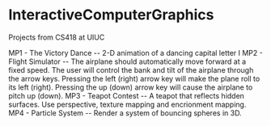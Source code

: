 # InteractiveComputerGraphics
Projects from CS418 at UIUC

MP1 - The Victory Dance -- 2-D animation of a dancing capital letter I
MP2 - Flight Simulator -- The airplane should automatically move forward at a fixed speed. The user will control the bank and tilt of the airplane 
through the arrow keys. Pressing the left (right) arrow key will make the plane roll to its left (right). Pressing the up (down) arrow key will cause 
the airplane to pitch up (down).
MP3 - Teapot Contest -- A teapot that reflects hidden surfaces. Use perspective, texture mapping and encrionment mapping.
MP4 - Particle System -- Render a system of bouncing spheres in 3D.
